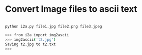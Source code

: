 # Convert Image files to ascii text

<code>
python i2a.py file1.jpg file2.png file3.jpeg
</code>

```sh
>>> from i2a import img2ascii
>>> img2ascii('t2.jpg')
Saving t2.jpg to t2.txt
>>>

```
